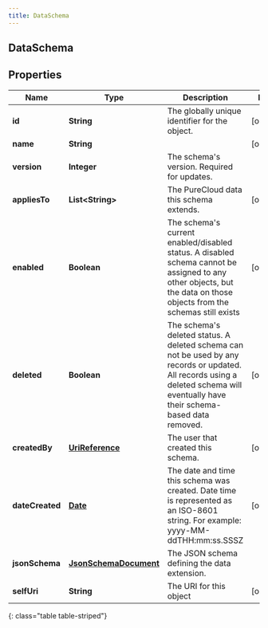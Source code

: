```yaml
---
title: DataSchema
---
```

## DataSchema


## Properties

| Name | Type | Description | Notes |
| ------------ | ------------- | ------------- | ------------- |
| **id** | **String** | The globally unique identifier for the object. |  [optional] |
| **name** | **String** |  |  [optional] |
| **version** | **Integer** | The schema&#39;s version. Required for updates. |  |
| **appliesTo** | **List&lt;String&gt;** | The PureCloud data this schema extends. |  [optional] |
| **enabled** | **Boolean** | The schema&#39;s current enabled/disabled status. A disabled schema cannot be assigned to any other objects, but the data on those objects from the schemas still exists |  [optional] |
| **deleted** | **Boolean** | The schema&#39;s deleted status. A deleted schema can not be used by any records or updated. All records using a deleted schema will eventually have their schema-based data removed. |  [optional] |
| **createdBy** | [**UriReference**](UriReference.html) | The user that created this schema. |  [optional] |
| **dateCreated** | [**Date**](Date.html) | The date and time this schema was created. Date time is represented as an ISO-8601 string. For example: yyyy-MM-ddTHH:mm:ss.SSSZ |  [optional] |
| **jsonSchema** | [**JsonSchemaDocument**](JsonSchemaDocument.html) | The JSON schema defining the data extension. |  |
| **selfUri** | **String** | The URI for this object |  [optional] |
{: class="table table-striped"}



